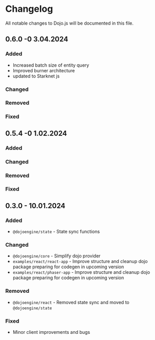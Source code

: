 # Changelog

All notable changes to Dojo.js will be documented in this file.

## 0.6.0 -0 3.04.2024

### Added

-   Increased batch size of entity query
-   Improved burner architecture
-   updated to Starknet js

### Changed

### Removed

### Fixed

## 0.5.4 -0 1.02.2024

### Added

### Changed

### Removed

### Fixed

## 0.3.0 - 10.01.2024

### Added

-   `@dojoengine/state` - State sync functions

### Changed

-   `@dojoengine/core` - Simplify dojo provider
-   `examples/react/react-app` - Improve structure and cleanup dojo package preparing for codegen in upcoming version
-   `examples/react/phaser-app` - Improve structure and cleanup dojo package preparing for codegen in upcoming version

### Removed

-   `@dojoengine/react` - Removed state sync and moved to `@dojoengine/state`

### Fixed

-   Minor client improvements and bugs
